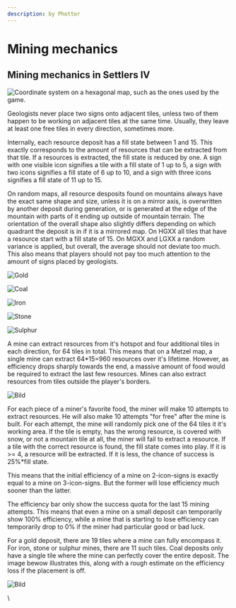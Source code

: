 ```yaml
---
description: by Phottor
---
```


# Mining mechanics

## **Mining mechanics in Settlers IV**&#x20;

![Coordinate system on a hexagonal map, such as the ones used by the game.](https://media.discordapp.net/attachments/576807103256068102/850485568399343686/unknown.png?width=388\&height=300)

Geologists never place two signs onto adjacent tiles, unless two of them happen to be working on adjacent tiles at the same time. Usually, they leave at least one free tiles in every direction, sometimes more.

Internally, each resource deposit has a fill state between 1 and 15. This exactly corresponds to the amount of resources that can be extracted from that tile. If a resources is extracted, the fill state is reduced by one. A sign with one visible icon signifies a tile with a fill state of 1 up to 5, a sign with two icons signifies a fill state of 6 up to 10, and a sign with three icons signifies a fill state of 11 up to 15.

On random maps, all resource desposits found on mountains always have the exact same shape and size, unless it is on a mirror axis, is overwritten by another deposit during generation, or is generated at the edge of the mountain with parts of it ending up outside of mountain terrain. The orientation of the overall shape also slightly differs depending on which quadrant the deposit is in if it is a mirrored map. On HGXX all tiles that have a resource start with a fill state of 15. On MGXX and LGXX a random variance is applied, but overall, the average should not deviate too much. This also means that players should not pay too much attention to the amount of signs placed by geologists.

![Gold](https://media.discordapp.net/attachments/576807103256068102/850486077604364348/unknown.png)

![Coal](https://media.discordapp.net/attachments/576807103256068102/850486127903375410/unknown.png)

![Iron](https://media.discordapp.net/attachments/576807103256068102/850486164652818432/unknown.png)

![Stone](https://media.discordapp.net/attachments/576807103256068102/850486195997638656/unknown.png)

![Sulphur](https://media.discordapp.net/attachments/576807103256068102/850486232282955836/unknown.png)

A mine can extract resources from it's hotspot and four additional tiles in each direction, for 64 tiles in total. This means that on a Metzel map, a single mine can extract 64\*15=960 resources over it's lifetime. However, as efficiency drops sharply towards the end, a massive amount of food would be required to extract the last few resources. Mines can also extract resources from tiles outside the player's borders.

![Bild](https://media.discordapp.net/attachments/576807103256068102/850486375865778246/unknown.png?width=388\&height=300)

For each piece of a miner's favorite food, the miner will make 10 attempts to extract resources. He will also make 10 attempts "for free" after the mine is built. For each attempt, the mine will randomly pick one of the 64 tiles it it's working area. If the tile is empty, has the wrong resource, is covered with snow, or not a mountain tile at all, the miner will fail to extract a resource. If a tile with the correct resource is found, the fill state comes into play. If it is >= 4, a resource will be extracted. If it is less, the chance of success is 25%\*fill state.&#x20;

This means that the initial efficiency of a mine on 2-icon-signs is exactly equal to a mine on 3-icon-signs. But the former will lose efficiency much sooner than the latter.

The efficiency bar only show the success quota for the last 15 mining attempts. This means that even a mine on a small deposit can temporarily show 100% efficiency, while a mine that is starting to lose efficiency can temporarily drop to 0% if the miner had particular good or bad luck.

For a gold deposit, there are 19 tiles where a mine can fully encompass it. For iron, stone or sulphur mines, there are 11 such tiles. Coal deposits only have a single tile where the mine can perfectly cover the entire deposit. The image bewow illustrates this, along with a rough estimate on the efficiency loss if the placement is off.

![Bild](https://media.discordapp.net/attachments/576807103256068102/855054461772234772/mineplacement.jpg?width=267\&height=300)

\
